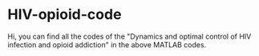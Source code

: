 # HIV-opioid-code
Hi, you can find all the codes of the "Dynamics and optimal control of HIV infection and opioid addiction" in the above MATLAB codes.

